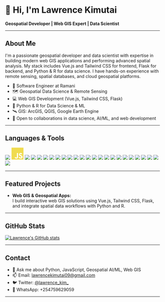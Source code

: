 # 👋 Hi, I'm Lawrence Kimutai

**Geospatial Developer | Web GIS Expert | Data Scientist**

---

## About Me

I'm a passionate geospatial developer and data scientist with expertise in building modern web GIS applications and performing advanced spatial analysis. My stack includes Vue.js and Tailwind CSS for frontend, Flask for backend, and Python & R for data science. I have hands-on experience with remote sensing, spatial databases, and cloud geospatial platforms.

- 🌱 Software Engineer at Ramani
- 🗺️ Geospatial Data Science & Remote Sensing
- 💻 Web GIS Development (Vue.js, Tailwind CSS, Flask)
- 🐍 Python & R for Data Science & ML
- 🛰️ GIS: ArcGIS, QGIS, Google Earth Engine
- 🤝 Open to collaborations in data science, AI/ML, and web development

---

## Languages & Tools

<p align="left">
  <img height=40 src="https://cdn.jsdelivr.net/gh/devicons/devicon/icons/python/python-original.svg"/>
  <img height=40 src="https://github.com/devicons/devicon/blob/master/icons/javascript/javascript-plain.svg"/>
  <img height=40 src="https://cdn.jsdelivr.net/gh/devicons/devicon/icons/vuejs/vuejs-original.svg"/>
  <img height=40 src="https://cdn.jsdelivr.net/gh/devicons/devicon/icons/flask/flask-original.svg"/>
  <img height=40 src="https://cdn.jsdelivr.net/gh/devicons/devicon/icons/tailwindcss/tailwindcss-plain.svg"/>
  <img height=40 src="https://cdn.jsdelivr.net/gh/devicons/devicon/icons/r/r-original.svg"/>
  <img height=40 src="https://cdn.jsdelivr.net/gh/devicons/devicon/icons/git/git-plain.svg"/>
  <img height=40 src="https://cdn.jsdelivr.net/gh/devicons/devicon/icons/github/github-original.svg"/>
  <img height=40 src="https://cdn.jsdelivr.net/gh/devicons/devicon/icons/vscode/vscode-original.svg"/>
  <img height=40 src="https://cdn.jsdelivr.net/gh/devicons/devicon/icons/django/django-plain.svg"/>
  <img height=40 src="https://cdn.jsdelivr.net/gh/devicons/devicon/icons/bootstrap/bootstrap-original.svg"/>
  <img height=40 src="https://cdn.jsdelivr.net/gh/devicons/devicon/icons/jetbrains/jetbrains-original.svg"/>
  <img height=40 src="https://cdn.jsdelivr.net/gh/devicons/devicon/icons/numpy/numpy-original.svg"/>
  <img height=40 src="https://cdn.jsdelivr.net/gh/devicons/devicon/icons/pandas/pandas-original.svg"/>
  <img height=40 src="https://cdn.jsdelivr.net/gh/devicons/devicon/icons/postgresql/postgresql-original.svg"/>
  <img height=40 src="https://cdn.jsdelivr.net/gh/devicons/devicon/icons/twitter/twitter-original.svg"/>
  <img height=40 src="https://cdn.jsdelivr.net/gh/devicons/devicon/icons/jupyter/jupyter-original.svg"/>
  <img height=40 src="https://cdn.jsdelivr.net/gh/devicons/devicon/icons/linux/linux-original.svg"/>
  <img height=40 src="https://assets.website-files.com/61b3a482c8531b1b59d1d777/61f33c7e8911db2b4b7c0222_Dash.png"/>
  <img height=40 src="https://corevaluetech.com/wp-content/uploads/2023/03/leaflet.png"/>
  <img height=40 src="https://autogis-site.readthedocs.io/en/2019/_images/OSM_logo.png"/>
  <img height=40 src="https://upload.wikimedia.org/wikipedia/commons/9/91/QGIS_logo_new.svg"/>
  <img height=40 src="https://geopandas.org/en/stable/_images/geopandas_logo.png"/>
  <img height=40 src="https://earthengine.google.com/static/images/earth-engine-logo.png"/>
  <img height=40 src="https://geoplaza.vu.nl/cms/wp-content/uploads/2021/09/Logo_ArcMap_transparent-768x372.png"/>
</p>

---

## Featured Projects

- **Web GIS & Geospatial Apps:**  
  I build interactive web GIS solutions using Vue.js, Tailwind CSS, Flask, and integrate spatial data workflows with Python and R.

---

## GitHub Stats

[![Lawrence's GitHub stats](https://github-readme-stats.vercel.app/api?username=KimutaiLawrence&show_icons=true&theme=dark)](https://github.com/anuraghazra/github-readme-stats)

---

## Contact

- 💬 Ask me about Python, JavaScript, Geospatial AI/ML, Web GIS
- 📫 Email: [lawrencekimutai09@gmail.com](mailto:lawrencekimutai09@gmail.com)
- 🐦 Twitter: [@lawrence_kim_](https://twitter.com/lawrence_kim_)
- 📱 WhatsApp: +254759629059

---

<!---
KimutaiLawrence/KimutaiLawrence is a ✨ special ✨ repository because its `README.md` (this file) appears on your GitHub profile.
You can click the Preview link to take a look at your changes.
--->
